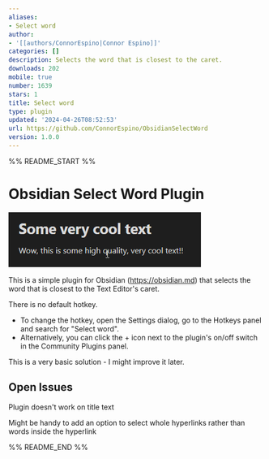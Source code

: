 ```yaml
---
aliases:
- Select word
author:
- '[[authors/ConnorEspino|Connor Espino]]'
categories: []
description: Selects the word that is closest to the caret.
downloads: 202
mobile: true
number: 1639
stars: 1
title: Select word
type: plugin
updated: '2024-04-26T08:52:53'
url: https://github.com/ConnorEspino/ObsidianSelectWord
version: 1.0.0
---
```


%% README_START %%

# Obsidian Select Word Plugin

![](https://raw.githubusercontent.com/ConnorEspino/ObsidianSelectWord/HEAD/README%20Assets/ExampleGif.gif)

This is a simple plugin for Obsidian (https://obsidian.md) that selects the word that is closest to the Text Editor's caret.

There is no default hotkey.
- To change the hotkey, open the Settings dialog, go to the Hotkeys panel and search for "Select word". 
- Alternatively, you can click the + icon next to the plugin's on/off switch in the Community Plugins panel.

This is a very basic solution - I might improve it later.

## Open Issues
Plugin doesn't work on title text

Might be handy to add an option to select whole hyperlinks rather than words inside the hyperlink


%% README_END %%